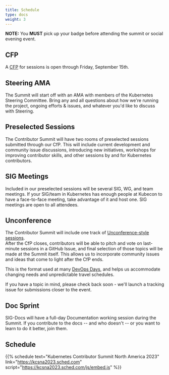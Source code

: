```yaml
---
title: Schedule
type: docs
weight: 3
---
```


**NOTE:** You **MUST** pick up your badge before attending the summit or social evening event.

## CFP

A [CFP] for sessions is open through Friday, September 15th.

[CFP]: https://forms.gle/htQSHpot9rp1csDz8

## Steering AMA

The Summit will start off with an AMA with members of the Kubernetes Steering
Committee.  Bring any and all questions about how we're running the project,
ongoing efforts & issues, and whatever you'd like to discuss with Steering.

## Preselected Sessions

The Contributor Summit will have two rooms of preselected sessions submitted
through our CfP.  This will include current development and community issue
discussions, introducing new initiatives, workshops for improving contributor
skills, and other sessions by and for Kubernetes contributors.

## SIG Meetings

Included in our preselected sessions will be several SIG, WG, and team meetings.
If your SIG/team in Kubernetes has enough people at Kubecon to have a face-to-face
meeting, take advantage of it and host one. SIG meetings are open to all attendees.

## Unconference

The Contributor Summit will include one track of
[Unconference-style sessions](https://blog.crisp.se/2016/08/30/henrikkniberg/what-is-an-unconference).  
After the CfP closes, contributors will be able to pitch and vote on last-minute
sessions in a GitHub Issue, and final selection of those topics will be made
at the Summit itself.  This allows us to incorporate community issues and ideas
that come to light after the CfP ends.

This is the format used at many [DevOps Days](https://devopsdays.org/open-space-format/), and helps us accommodate changing
needs and unpredictable travel schedules.

If you have a topic in mind, please check back soon - we'll launch a tracking issue for submissions closer to the event.

## Doc Sprint

SIG-Docs will have a full-day Documentation working session during the Summit.
If you contribute to the docs -- and who doesn't -- or you want to learn to
do it better, join them.

## Schedule

{{% schedule
  text="Kubernetes Contributor Summit North America 2023"
  link="https://kcsna2023.sched.com"
  script="https://kcsna2023.sched.com/js/embed.js"
%}}

